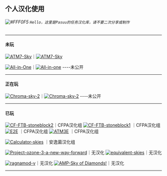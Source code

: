 ## 个人汉化使用 

###### ![#FFF0F5](https://via.placeholder.com/15/9370DB/000000?text=+) `Hello，这里是Pasuu的任务汉化库，请不要二次分享或制作`
---------------------------------------------------------------------------------------------------------------


#### 未玩

[![ATM7-Sky](https://img.shields.io/badge/CurseForge-AlltheMods7%20TotheSky%201.18.2-9F5F9F)](https://www.curseforge.com/minecraft/modpacks/all-the-mods-7-to-the-sky)｜[![ATM7-Sky](https://img.shields.io/badge/汉化GitHub-AlltheMods7%20TotheSky%201.2.3-9F5F9F)](https://github.com/Pasuu-Mc/ATM7-Sky-quest-CN/releases)

[![All-in-One](https://img.shields.io/badge/CurseForge-All%20in%20one%201.16.5-9F5F9F)](https://www.curseforge.com/minecraft/modpacks/all-in-one-modded-one-block)｜[![All-in-one](https://img.shields.io/badge/汉化GitHub-All%20in%20one%201.5.3-9F5F9F)](https://github.com/Pasuu-Mc/All-in-One-quest-CN) ----未公开

---------------------------------------------------------------------------------------------------------------




#### 正在玩

[![Chroma-sky-2](https://img.shields.io/badge/CurseForge-Chroma%20Sky2%201.16.5-T6452)](https://www.curseforge.com/minecraft/modpacks/chroma-sky-2)｜[![Chroma-sky-2](https://img.shields.io/badge/汉化GitHub-Chroma%20Sky2%201.0.9-T6452)](https://github.com/Pasuu-Mc/Chroma-sky-2-quest-CN) ----未公开


---------------------------------------------------------------------------------------------------------------


#### 已玩
    
[![CF-FTB-stoneblock2](https://img.shields.io/badge/CF%20FTB%20石头世界2%201.12.2-f80)](https://www.curseforge.com/minecraft/modpacks/ftb-presents-stoneblock-2)｜CFPA汉化组
[![CF-FTB-stoneblock1](https://img.shields.io/badge/CF%20FTB%20石头世界1%201.12.2-f80)](https://www.curseforge.com/minecraft/modpacks/stoneblock)  ｜CFPA汉化组  
[![E2E](https://img.shields.io/badge/Curseforge%20E2E%201.12.2-f80)](https://www.curseforge.com/minecraft/modpacks/enigmatica2expert)  ｜CFPA汉化组
[![ATM3E](https://img.shields.io/badge/Curseforge%20ATM3E%201.12.2-f80)](https://www.curseforge.com/minecraft/modpacks/all-the-mods-3-expert)  ｜CFPA汉化组


[![Calculator-skies](https://img.shields.io/badge/Curseforge%20Calculator%20skies%201.12.2-f03c15)](https://www.curseforge.com/minecraft/modpacks/calculator-skies) ｜安逸菌汉化组


[![Project-ozone-3-a-new-way-forward](https://img.shields.io/badge/Curseforge%20臭氧3%201.12.2-545454)](https://www.curseforge.com/minecraft/modpacks/project-ozone-3-a-new-way-forward)｜无汉化
[![equivalent-skies](https://img.shields.io/badge/Curseforge%20等价空岛%201.12.2-545454)](https://www.curseforge.com/minecraft/modpacks/equivalent-skies)｜无汉化

[![ragnamod-v](https://img.shields.io/badge/Curseforge%20诸神黄昏5%201.12.2-545454)](https://www.curseforge.com/minecraft/modpacks/ragnamod-v)｜无汉化
[![AMP-Sky of Diamonds!](https://img.shields.io/badge/Curseforge%20AMP%20钻石空岛%201.12.2-545454)](https://www.curseforge.com/minecraft/modpacks/awakening-sky-of-diamonds)｜无汉化


---------------------------------------------------------------------------------------------------------------


